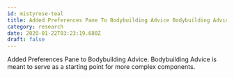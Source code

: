 ```yaml
---
id: mistyrose-teal
title: Added Preferences Pane To Bodybuilding Advice Bodybuilding Advice Is Meant To Serve As A Starting Point For More Complex Compon
category: research
date: 2020-01-22T03:23:19.680Z
draft: false
---
```


Added Preferences Pane to Bodybuilding Advice. Bodybuilding Advice is meant to serve as a starting point for more complex components.